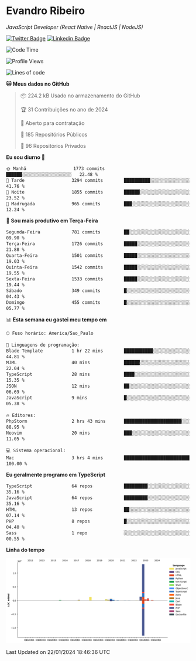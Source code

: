 # Evandro **Ribeiro**

*JavaScript Developer (React Native | ReactJS | NodeJS)*

[![Twitter Badge](https://img.shields.io/badge/-@ribeiroevandro-201B2D?style=flat-square&labelColor=201B2D&logo=twitter&logoColor=white&link=https://twitter.com/ribeiroevandro)](https://twitter.com/ribeiroevandro) 
[![Linkedin Badge](https://img.shields.io/badge/-Evandro%20Ribeiro-201B2D?style=flat-square&logo=Linkedin&logoColor=white&link=https://www.linkedin.com/in/ribeiroevandro)](https://www.linkedin.com/in/ribeiroevandro) 


<!--START_SECTION:waka-->
![Code Time](http://img.shields.io/badge/Code%20Time-3%2C653%20hrs%2052%20mins-blue)

![Profile Views](http://img.shields.io/badge/Visualizac%C3%B5es%20do%20perfil-3-blue)

![Lines of code](https://img.shields.io/badge/Desde%20o%20Hello%20World%20eu%20escrevi-19.1%20million%20linhas%20de%20c%C3%B3digo-blue)

**🐱 Meus dados no GitHub** 

> 📦 224.2 kB Usado no armazenamento do GitHub 
 > 
> 🏆 31 Contribuições no ano de 2024
 > 
> 💼 Aberto para contratação
 > 
> 📜 185 Repositórios Públicos 
 > 
> 🔑 96 Repositórios Privados 
 > 
**Eu sou diurno 🐤** 

```text
🌞 Manhã                  1773 commits        ██████░░░░░░░░░░░░░░░░░░░   22.48 % 
🌆 Tarde                  3294 commits        ██████████░░░░░░░░░░░░░░░   41.76 % 
🌃 Noite                  1855 commits        ██████░░░░░░░░░░░░░░░░░░░   23.52 % 
🌙 Madrugada              965 commits         ███░░░░░░░░░░░░░░░░░░░░░░   12.24 % 
```
📅 **Sou mais produtivo em Terça-Feira** 

```text
Segunda-Feira            781 commits         ██░░░░░░░░░░░░░░░░░░░░░░░   09.90 % 
Terça-Feira              1726 commits        █████░░░░░░░░░░░░░░░░░░░░   21.88 % 
Quarta-Feira             1501 commits        █████░░░░░░░░░░░░░░░░░░░░   19.03 % 
Quinta-Feira             1542 commits        █████░░░░░░░░░░░░░░░░░░░░   19.55 % 
Sexta-Feira              1533 commits        █████░░░░░░░░░░░░░░░░░░░░   19.44 % 
Sábado                   349 commits         █░░░░░░░░░░░░░░░░░░░░░░░░   04.43 % 
Domingo                  455 commits         █░░░░░░░░░░░░░░░░░░░░░░░░   05.77 % 
```


📊 **Esta semana eu gastei meu tempo em** 

```text
🕑︎ Fuso horário: America/Sao_Paulo

💬 Linguagens de programação: 
Blade Template           1 hr 22 mins        ███████████░░░░░░░░░░░░░░   44.81 % 
MJML                     40 mins             ██████░░░░░░░░░░░░░░░░░░░   22.04 % 
TypeScript               28 mins             ████░░░░░░░░░░░░░░░░░░░░░   15.35 % 
JSON                     12 mins             ██░░░░░░░░░░░░░░░░░░░░░░░   06.69 % 
JavaScript               9 mins              █░░░░░░░░░░░░░░░░░░░░░░░░   05.38 % 

🔥 Editores: 
PhpStorm                 2 hrs 43 mins       ██████████████████████░░░   88.95 % 
Neovim                   20 mins             ███░░░░░░░░░░░░░░░░░░░░░░   11.05 % 

💻 Sistema operacional: 
Mac                      3 hrs 4 mins        █████████████████████████   100.00 % 
```

**Eu geralmente programo em TypeScript** 

```text
TypeScript               64 repos            █████████░░░░░░░░░░░░░░░░   35.16 % 
JavaScript               64 repos            █████████░░░░░░░░░░░░░░░░   35.16 % 
HTML                     13 repos            ██░░░░░░░░░░░░░░░░░░░░░░░   07.14 % 
PHP                      8 repos             █░░░░░░░░░░░░░░░░░░░░░░░░   04.40 % 
Sass                     1 repo              ░░░░░░░░░░░░░░░░░░░░░░░░░   00.55 % 
```



**Linha do tempo**

![Lines of Code chart](https://raw.githubusercontent.com/ribeiroevandro/ribeiroevandro/main/assets/bar_graph.png)


 Last Updated on 22/01/2024 18:46:36 UTC
<!--END_SECTION:waka-->
